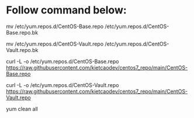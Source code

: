 # Follow command below:

mv /etc/yum.repos.d/CentOS-Base.repo /etc/yum.repos.d/CentOS-Base.repo.bk

mv /etc/yum.repos.d/CentOS-Vault.repo /etc/yum.repos.d/CentOS-Vault.repo.bk

curl -L -o /etc/yum.repos.d/CentOS-Base.repo https://raw.githubusercontent.com/kietcaodev/centos7_repo/main/CentOS-Base.repo

curl -L -o /etc/yum.repos.d/CentOS-Vault.repo https://raw.githubusercontent.com/kietcaodev/centos7_repo/main/CentOS-Vault.repo

yum clean all
